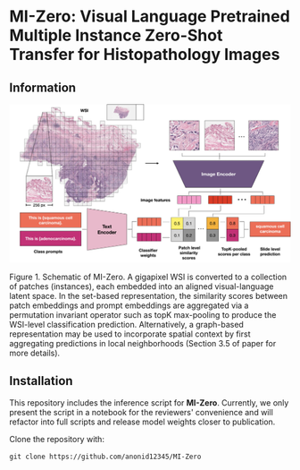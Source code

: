 MI-Zero: Visual Language Pretrained Multiple Instance Zero-Shot Transfer for Histopathology Images
===

## Information

![MI-Zero schematic](repo_assets/wsi_zeroshot.jpg)

<p align = "left">
Figure 1. Schematic of MI-Zero. A gigapixel WSI is converted to a collection of patches (instances), each embedded into an aligned
visual-language latent space. In the set-based representation, the similarity scores between patch embeddings and prompt embeddings
are aggregated via a permutation invariant operator such as topK max-pooling to produce the WSI-level classification prediction. Alternatively, a graph-based representation may be used to incorporate spatial context by first aggregating predictions in local neighborhoods
(Section 3.5 of paper for more details).
</p>

## Installation

This repository includes the inference script for **MI-Zero**. Currently, we only present the script in a notebook for the reviewers' convenience and will refactor into full scripts and release model weights closer to publication. 

Clone the repository with:

```{bash}
git clone https://github.com/anonid12345/MI-Zero
```

